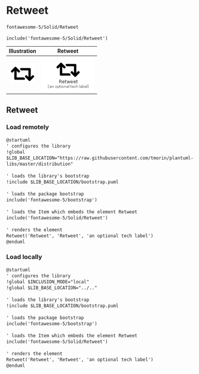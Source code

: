 # Retweet


```text
fontawesome-5/Solid/Retweet
```

```text
include('fontawesome-5/Solid/Retweet')
```



| Illustration | Retweet |
| :---: | :---: |
| ![illustration for Illustration](../../fontawesome-5/Solid/Retweet.png) | ![illustration for Retweet](../../fontawesome-5/Solid/Retweet.Local.png) |




## Retweet

### Load remotely
```plantuml
@startuml
' configures the library
!global $LIB_BASE_LOCATION="https://raw.githubusercontent.com/tmorin/plantuml-libs/master/distribution"

' loads the library's bootstrap
!include $LIB_BASE_LOCATION/bootstrap.puml

' loads the package bootstrap
include('fontawesome-5/bootstrap')

' loads the Item which embeds the element Retweet
include('fontawesome-5/Solid/Retweet')

' renders the element
Retweet('Retweet', 'Retweet', 'an optional tech label')
@enduml
```

### Load locally
```plantuml
@startuml
' configures the library
!global $INCLUSION_MODE="local"
!global $LIB_BASE_LOCATION="../.."

' loads the library's bootstrap
!include $LIB_BASE_LOCATION/bootstrap.puml

' loads the package bootstrap
include('fontawesome-5/bootstrap')

' loads the Item which embeds the element Retweet
include('fontawesome-5/Solid/Retweet')

' renders the element
Retweet('Retweet', 'Retweet', 'an optional tech label')
@enduml
```

